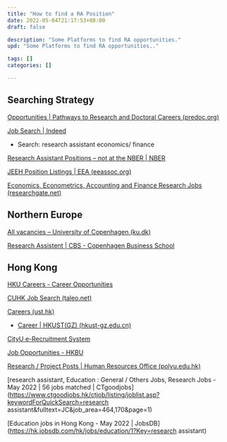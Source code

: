 ```yaml
---
title: "How to find a RA Position"
date: 2022-05-04T21:17:53+08:00
draft: false

description: "Some Platforms to find RA opportunities."
upd: "Some Platforms to find RA opportunities.."

tags: []
categories: []

---
```


<!--more-->

## Searching Strategy

[Opportunities | Pathways to Research and Doctoral Careers (predoc.org)](https://predoc.org/opportunities)

[Job Search | Indeed](https://www.indeed.com/)

- Search: research assistant economics/ finance

[Research Assistant Positions – not at the NBER | NBER](https://www.nber.org/career-resources/research-assistant-positions-not-nber)

[JEEH Position Listings | EEA (eeassoc.org)](https://eeassoc.org/jeeh-position-listings)

[Economics, Econometrics, Accounting and Finance Research Jobs (researchgate.net)](https://www.researchgate.net/jobs?researchAreas=Economics%2CEconometrics%2CAccounting%2CFinance&advancedSearch=true)

## Northern Europe

[All vacancies – University of Copenhagen (ku.dk)](https://employment.ku.dk/all-vacancies/)

[Research Assistent | CBS - Copenhagen Business School](https://www.cbs.dk/en/about-cbs/jobs-cbs/vacant-positions/research-assistent)

## Hong Kong

[HKU Careers - Career Opportunities](https://jobs.hku.hk/cw/en/listing)

[CUHK Job Search (taleo.net)](https://cuhk.taleo.net/careersection/cu_career_teach/jobsearch.ftl)

[Careers (ust.hk)](https://hrmsxprod.psft.ust.hk:8044/psp/hrmsxprod/EMPLOYEE/HRMS/c/HRS_HRAM.HRS_CE.GBL)

- [Career | HKUST(GZ) (hkust-gz.edu.cn)](https://career.hkust-gz.edu.cn/en/career)

[CityU e-Recruitment System](https://jobs1.cityu.edu.hk/apply/Default.aspx?jobtype=RS)

[Job Opportunities - HKBU](https://www.hkbu.edu.hk/en/quick-links/job.html)

[Research / Project Posts | Human Resources Office (polyu.edu.hk)](https://www.polyu.edu.hk/hro/careers/external_adv/research/?keyword=finance)

[research assistant, Education : General / Others Jobs, Research Jobs - May 2022 | 56 jobs matched | CTgoodjobs](https://www.ctgoodjobs.hk/ctjob/listing/joblist.asp?keywordForQuickSearch=research assistant&fulltext=JC&job_area=464,170&page=1)

[Education jobs in Hong Kong - May 2022 | JobsDB](https://hk.jobsdb.com/hk/jobs/education/1?Key=research assistant)
